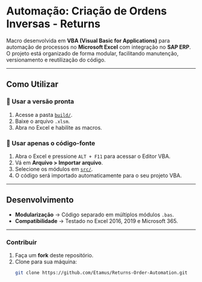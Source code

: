 # Automação: Criação de Ordens Inversas - Returns

Macro desenvolvida em **VBA (Visual Basic for Applications)** para automação de processos no **Microsoft Excel** com integração no **SAP ERP**.  
O projeto está organizado de forma modular, facilitando manutenção, versionamento e reutilização do código.

---

## Como Utilizar

### 🔹 Usar a versão pronta
1. Acesse a pasta [`build/`](./build).  
2. Baixe o arquivo `.xlsm`.  
3. Abra no Excel e habilite as macros.  

### 🔹 Usar apenas o código-fonte
1. Abra o Excel e pressione `ALT + F11` para acessar o Editor VBA.  
2. Vá em **Arquivo > Importar arquivo**.  
3. Selecione os módulos em [`src/`](./src).  
4. O código será importado automaticamente para o seu projeto VBA.  

---

## Desenvolvimento

- **Modularização** → Código separado em múltiplos módulos `.bas`.  
- **Compatibilidade** → Testado no Excel 2016, 2019 e Microsoft 365.  

---

### Contribuir
1. Faça um **fork** deste repositório.  
2. Clone para sua máquina:  
   ```bash
   git clone https://github.com/Etamus/Returns-Order-Automation.git
